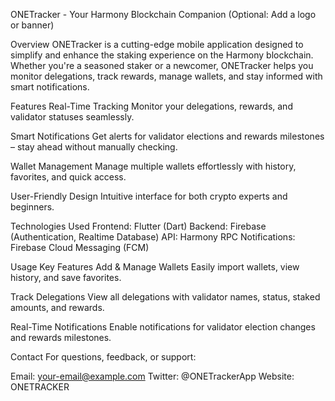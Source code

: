 ONETracker - Your Harmony Blockchain Companion
(Optional: Add a logo or banner)

Overview
ONETracker is a cutting-edge mobile application designed to simplify and enhance the staking experience on the Harmony blockchain. Whether you're a seasoned staker or a newcomer, ONETracker helps you monitor delegations, track rewards, manage wallets, and stay informed with smart notifications.

Features
Real-Time Tracking
Monitor your delegations, rewards, and validator statuses seamlessly.

Smart Notifications
Get alerts for validator elections and rewards milestones – stay ahead without manually checking.

Wallet Management
Manage multiple wallets effortlessly with history, favorites, and quick access.

User-Friendly Design
Intuitive interface for both crypto experts and beginners.

Technologies Used
Frontend: Flutter (Dart)
Backend: Firebase (Authentication, Realtime Database)
API: Harmony RPC
Notifications: Firebase Cloud Messaging (FCM)


Usage
Key Features
Add & Manage Wallets
Easily import wallets, view history, and save favorites.

Track Delegations
View all delegations with validator names, status, staked amounts, and rewards.

Real-Time Notifications
Enable notifications for validator election changes and rewards milestones.

Contact
For questions, feedback, or support:

Email: your-email@example.com
Twitter: @ONETrackerApp
Website: ONETRACKER

